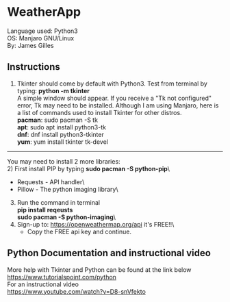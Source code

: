 # WeatherApp
Language used: Python3\
OS: Manjaro GNU/Linux\
By: James Gilles
## Instructions
1) Tkinter should come by default with Python3.
Test from terminal by typing: **python -m tkinter**\
A simple window should appear. If you receive a "Tk not configured" error, Tk may need to be installed.
Although I am using Manjaro, here is a list of commands used to install Tkinter for other distros.\
**pacman**: sudo pacman -S tk\
**apt**: sudo apt install python3-tk\
**dnf**: dnf install python3-tkinter\
**yum**: yum install tkinter tk-devel

---
You may need to install 2 more libraries: \
2) First install PIP by typing **sudo pacman -S python-pip**\
* Requests - API handler\
* Pillow - The python imaging library\
3) Run the command in terminal\
**pip install reqeusts**\
**sudo pacman -S python-imaging**\
4) Sign-up to: https://openweathermap.org/api it's FREE!!\
	* Copy the FREE api key and continue.

## Python Documentation and instructional video
More help with Tkinter and Python can be found at the link below\
https://www.tutorialspoint.com/python \
For an instructional video\
https://www.youtube.com/watch?v=D8-snVfekto
